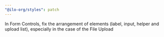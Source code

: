```yaml
---
"@ilo-org/styles": patch
---
```


In Form Controls, fix the arrangement of elements (label, input, helper and upload list), especially in the case of the File Upload
